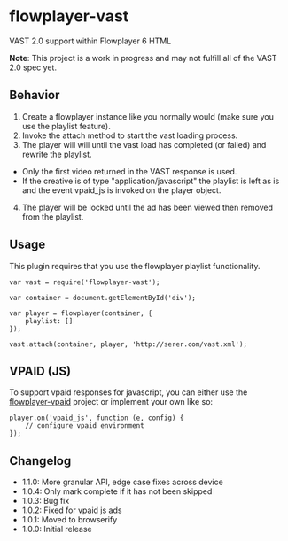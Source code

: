 # flowplayer-vast
VAST 2.0 support within Flowplayer 6 HTML

**Note**: This project is a work in progress and may not fulfill all of the VAST 2.0 spec yet.

## Behavior

1. Create a flowplayer instance like you normally would (make sure you use the playlist feature).
2. Invoke the attach method to start the vast loading process.
3. The player will will until the vast load has completed (or failed) and rewrite the playlist.
 * Only the first video returned in the VAST response is used.
 * If the creative is of type "application/javascript" the playlist is left as is and the event vpaid_js is invoked on the player object.
4. The player will be locked until the ad has been viewed then removed from the playlist.

## Usage

This plugin requires that you use the flowplayer playlist functionality.

```
var vast = require('flowplayer-vast');

var container = document.getElementById('div');

var player = flowplayer(container, {
    playlist: []
});

vast.attach(container, player, 'http://serer.com/vast.xml');
```

## VPAID (JS)

To support vpaid responses for javascript, you can either use the [flowplayer-vpaid](https://github.com/mantisadnetwork/flowplayer-vpaid) project or implement your own like so:

```
player.on('vpaid_js', function (e, config) {
    // configure vpaid environment
});
```

## Changelog

* 1.1.0: More granular API, edge case fixes across device
* 1.0.4: Only mark complete if it has not been skipped
* 1.0.3: Bug fix
* 1.0.2: Fixed for vpaid js ads
* 1.0.1: Moved to browserify
* 1.0.0: Initial release
